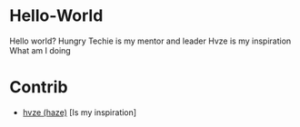 # Hello-World
Hello world?
Hungry Techie is my mentor and leader
Hvze is my inspiration
What am I doing

# Contrib
* [hvze (haze)](https://github.com/hvze) [Is my inspiration]
